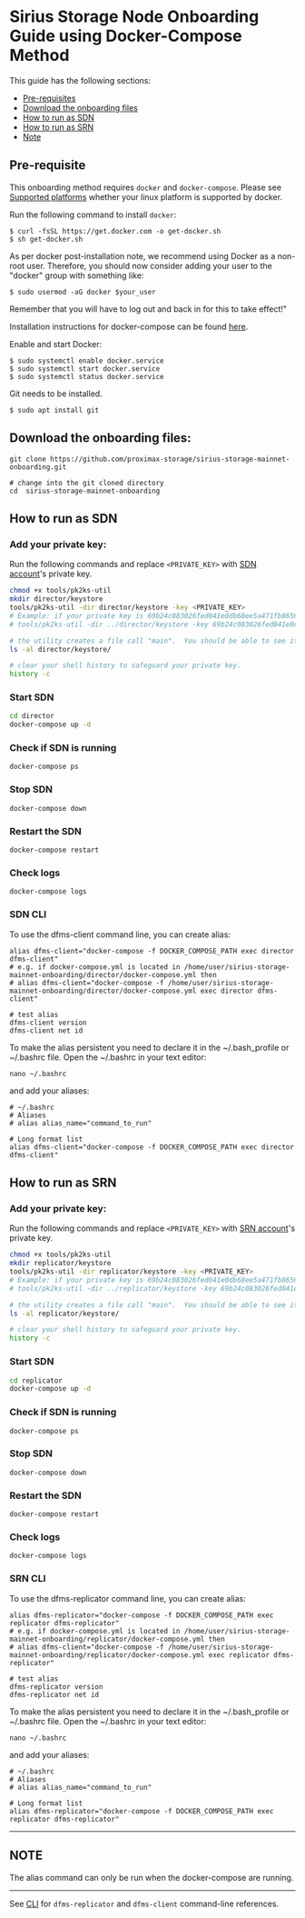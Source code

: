 # Sirius Storage Node Onboarding Guide using Docker-Compose Method

This guide has the following sections:
- [Pre-requisites](#pre-requisites)
- [Download the onboarding files](#download-the-onboarding-files)
- [How to run as SDN](#how-to-run-as-sdn)
- [How to run as SRN](#how-to-run-as-srn)
- [Note](#note)
## Pre-requisite

This onboarding method requires `docker` and `docker-compose`.  Please see [Supported platforms](https://docs.docker.com/engine/install/#server) whether your linux platform is supported by docker.

Run the following command to install `docker`:

```
$ curl -fsSL https://get.docker.com -o get-docker.sh
$ sh get-docker.sh
```

As per docker post-installation note, we recommend using Docker as a non-root user.  Therefore, you should now consider adding your user to the "docker" group with something like:

```
$ sudo usermod -aG docker $your_user
```

Remember that you will have to log out and back in for this to take effect!"

Installation instructions for docker-compose can be found [here](https://docs.docker.com/compose/install/). 

Enable and start Docker:
```
$ sudo systemctl enable docker.service
$ sudo systemctl start docker.service
$ sudo systemctl status docker.service
```

Git needs to be installed.

```
$ sudo apt install git
```

## Download the onboarding files:

```
git clone https://github.com/proximax-storage/sirius-storage-mainnet-onboarding.git

# change into the git cloned directory
cd  sirius-storage-mainnet-onboarding
```

## How to run as SDN

### Add your private key:

Run the following commands and replace `<PRIVATE_KEY>` with [SDN account](../README.md#initial-preparation)'s private key.

```bash
chmod +x tools/pk2ks-util
mkdir director/keystore
tools/pk2ks-util -dir director/keystore -key <PRIVATE_KEY>
# Example: if your private key is 69b24c083026fed041e0db68ee5a471fb8656575b317db632c12b82be1fbea7c
# tools/pk2ks-util -dir ../director/keystore -key 69b24c083026fed041e0db68ee5a471fb8656575b317db632c12b82be1fbea7c

# the utility creates a file call "main".  You should be able to see it if you run a ls command
ls -al director/keystore/

# clear your shell history to safeguard your private key.  
history -c
```

### Start SDN

```bash
cd director
docker-compose up -d
```

### Check if SDN is running

`docker-compose ps`

### Stop SDN

`docker-compose down`

### Restart the SDN

`docker-compose restart`

### Check logs

`docker-compose logs`

### SDN CLI

To use the dfms-client command line, you can create alias:

```
alias dfms-client="docker-compose -f DOCKER_COMPOSE_PATH exec director dfms-client"
# e.g. if docker-compose.yml is located in /home/user/sirius-storage-mainnet-onboarding/director/docker-compose.yml then
# alias dfms-client="docker-compose -f /home/user/sirius-storage-mainnet-onboarding/director/docker-compose.yml exec director dfms-client"

# test alias
dfms-client version
dfms-client net id
```

To make the alias persistent you need to declare it in the ~/.bash_profile or ~/.bashrc file. Open the ~/.bashrc in your text editor:

```
nano ~/.bashrc
```

and add your aliases:

```
# ~/.bashrc
# Aliases
# alias alias_name="command_to_run"

# Long format list
alias dfms-client="docker-compose -f DOCKER_COMPOSE_PATH exec director dfms-client"
```

## How to run as SRN

### Add your private key:

Run the following commands and replace `<PRIVATE_KEY>` with [SRN account](../README.md#initial-preparation)'s private key.

```bash
chmod +x tools/pk2ks-util
mkdir replicator/keystore
tools/pk2ks-util -dir replicator/keystore -key <PRIVATE_KEY>
# Example: if your private key is 69b24c083026fed041e0db68ee5a471fb8656575b317db632c12b82be1fbea7c
# tools/pk2ks-util -dir ../replicator/keystore -key 69b24c083026fed041e0db68ee5a471fb8656575b317db632c12b82be1fbea7c

# the utility creates a file call "main".  You should be able to see it if you run a ls command
ls -al replicator/keystore/

# clear your shell history to safeguard your private key.  
history -c
```

### Start SDN

```bash
cd replicator
docker-compose up -d
```

### Check if SDN is running

`docker-compose ps`

### Stop SDN

`docker-compose down`

### Restart the SDN

`docker-compose restart`

### Check logs

`docker-compose logs`

### SRN CLI

To use the dfms-replicator command line, you can create alias:

```
alias dfms-replicator="docker-compose -f DOCKER_COMPOSE_PATH exec replicator dfms-replicator"
# e.g. if docker-compose.yml is located in /home/user/sirius-storage-mainnet-onboarding/replicator/docker-compose.yml then
# alias dfms-client="docker-compose -f /home/user/sirius-storage-mainnet-onboarding/replicator/docker-compose.yml exec replicator dfms-replicator"

# test alias
dfms-replicator version
dfms-replicator net id
```

To make the alias persistent you need to declare it in the ~/.bash_profile or ~/.bashrc file. Open the ~/.bashrc in your text editor:

```
nano ~/.bashrc
```

and add your aliases:

```
# ~/.bashrc
# Aliases
# alias alias_name="command_to_run"

# Long format list
alias dfms-replicator="docker-compose -f DOCKER_COMPOSE_PATH exec replicator dfms-replicator"
```

---
## **NOTE**

The alias command can only be run when the docker-compose are running.

---

See [CLI](https://storagedocs.xpxsirius.io/docs/cli/dfms/dfms/) for `dfms-replicator` and `dfms-client` command-line references.
